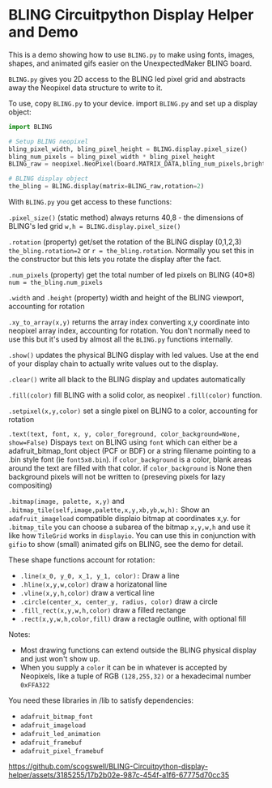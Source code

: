 # BLING Circuitpython Display Helper and Demo

This is a demo showing how to use `BLING.py` to make 
using fonts, images, shapes, and animated gifs easier 
on the UnexpectedMaker BLING board. 

`BLING.py` gives you 2D access to the BLING led pixel grid
and abstracts away the Neopixel data structure to write to it. 

To use, copy `BLING.py` to your device.  import `BLING.py` and set up a display object:

```py
import BLING

# Setup BLING neopixel
bling_pixel_width, bling_pixel_height = BLING.display.pixel_size()
bling_num_pixels = bling_pixel_width * bling_pixel_height
BLING_raw = neopixel.NeoPixel(board.MATRIX_DATA,bling_num_pixels,brightness=BLING_BRIGHTNESS,auto_write=False)

# BLING display object
the_bling = BLING.display(matrix=BLING_raw,rotation=2)
```

With `BLING.py` you get access to these functions: 

`.pixel_size()` (static method) always returns 40,8 - the dimensions of BLING's led grid `w,h = BLING.display.pixel_size()`

`.rotation` (property) get/set the rotation of the BLING display (0,1,2,3) `the_bling.rotation=2` or `r = the_bling.rotation`.  Normally you set this in the constructor but this lets you rotate the display after the fact. 

`.num_pixels` (property) get the total number of led pixels on BLING (40*8)  `num = the_bling.num_pixels`

`.width` and `.height` (property) width and height of the BLING viewport, accounting for rotation

`.xy_to_array(x,y)` returns the array index converting x,y coordinate into neopixel array index, accounting for rotation. You don't normally need to use this but it's used by almost all the `BLING.py` functions internally. 

`.show()` updates the physical BLING display with led values. Use at the end of your display chain to actually write values out to the display.  

`.clear()` write all black to the BLING display and updates automatically 

`.fill(color)` fill BLING with a solid color, as neopixel `.fill(color)` function.

`.setpixel(x,y,color)` set a single pixel on BLING to a color, accounting for rotation 

`.text(text, font, x, y, color_foreground, color_background=None, show=False)` Dispays `text` on BLING using `font` which can either be a adafruit_bitmap_font object (PCF or BDF) or a string filename pointing to a .bin style font (ie `font5x8.bin`).  if `color_background` is a color, blank areas around the text are filled with that color.  if `color_background` is None then background pixels will not be written to (preseving pixels for lazy compositing)

`.bitmap(image, palette, x,y)` and `.bitmap_tile(self,image,palette,x,y,xb,yb,w,h):`  Show an `adafruit_imageload` compatible displaio bitmap at coordinates x,y.  for `.bitmap_tile` you can choose a subarea of the bitmap `x,y,w,h` and use it like how `TileGrid` works in `displayio`.  You can use this in conjunction with `gifio` to show (small) animated gifs on BLING, see the demo for detail.  

These shape functions account for rotation: 
* `.line(x_0, y_0, x_1, y_1, color):` Draw a line
* `.hline(x,y,w,color)` draw a horizatonal line 
* `.vline(x,y,h,color)` draw a vertical line 
* `.circle(center_x, center_y, radius, color)` draw a circle
* `.fill_rect(x,y,w,h,color)` draw a filled rectange
* `.rect(x,y,w,h,color,fill)` draw a rectagle outline, with optional fill

Notes: 

* Most drawing functions can extend outside the BLING physical display and just won't show up.  
* When you supply a `color` it can be in whatever is accepted by Neopixels, like a tuple of RGB `(128,255,32)` or a hexadecimal number `0xFFA322`

You need these libraries in /lib to satisfy dependencies:
* `adafruit_bitmap_font`
* `adafruit_imageload`
* `adafruit_led_animation`
* `adafruit_framebuf`
* `adafruit_pixel_framebuf`

https://github.com/scogswell/BLING-Circuitpython-display-helper/assets/3185255/17b2b02e-987c-454f-a1f6-67775d70cc35
